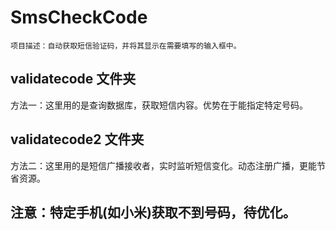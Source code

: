 # SmsCheckCode

    项目描述：自动获取短信验证码，并将其显示在需要填写的输入框中。


## validatecode 文件夹
  方法一：这里用的是查询数据库，获取短信内容。优势在于能指定特定号码。
  
## validatecode2 文件夹
  方法二：这里用的是短信广播接收者，实时监听短信变化。动态注册广播，更能节省资源。
  
## 注意：特定手机(如小米)获取不到号码，待优化。
  
  
